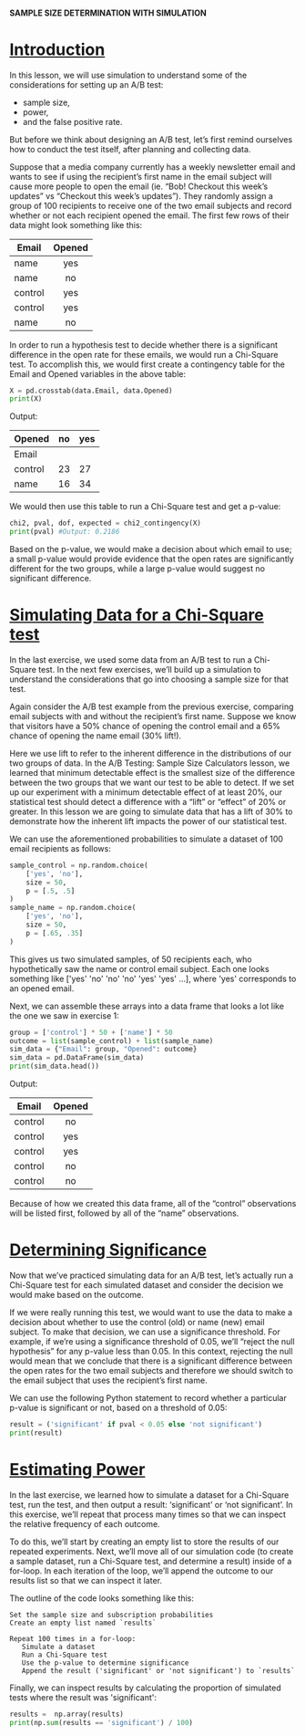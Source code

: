 #### SAMPLE SIZE DETERMINATION WITH SIMULATION

# [Introduction](https://www.codecademy.com/courses/hypothesis-testing-python/lessons/experimental-design/exercises/introduction)

In this lesson, we will use simulation to understand some of the considerations for setting up an A/B test: 
* sample size, 
* power, 
* and the false positive rate. 

But before we think about designing an A/B test, let’s first remind ourselves how to conduct the test itself, after planning and collecting data.

Suppose that a media company currently has a weekly newsletter email and wants to see 
if using the recipient’s first name in the email subject will cause more people to open the email (ie. “Bob! Checkout this week’s updates” vs “Checkout this week’s updates”). 
They randomly assign a group of 100 recipients to receive one of the two email subjects and record whether or not each recipient opened the email. 
The first few rows of their data might look something like this:

| Email |	Opened
| ---  | :---:
| name |	yes
| name |	no
| control |	yes
| control |	yes
| name |	no

In order to run a hypothesis test to decide whether there is a significant difference in the open rate for these emails, we would run a Chi-Square test. 
To accomplish this, we would first create a contingency table for the Email and Opened variables in the above table:
```python
X = pd.crosstab(data.Email, data.Opened)
print(X)
```
Output:

| Opened |	no |	yes
| --- | --- | ---
| Email		
| control |	23 |	27
| name |	16 |	34

We would then use this table to run a Chi-Square test and get a p-value:
```python
chi2, pval, dof, expected = chi2_contingency(X)
print(pval) #Output: 0.2186
```
Based on the p-value, we would make a decision about which email to use; 
a small p-value would provide evidence that the open rates are significantly different for the two groups, while a large p-value would suggest no significant difference.

# [Simulating Data for a Chi-Square test](https://www.codecademy.com/courses/hypothesis-testing-python/lessons/experimental-design/exercises/simulating-data-for-a-chi-square-test)

In the last exercise, we used some data from an A/B test to run a Chi-Square test. 
In the next few exercises, we’ll build up a simulation to understand the considerations that go into choosing a sample size for that test.

Again consider the A/B test example from the previous exercise, comparing email subjects with and without the recipient’s first name. 
Suppose we know that visitors have a 50% chance of opening the control email and a 65% chance of opening the name email (30% lift!).

Here we use lift to refer to the inherent difference in the distributions of our two groups of data. 
In the A/B Testing: 
Sample Size Calculators lesson, 
we learned that minimum detectable effect is the smallest size of the difference between the two groups that we want our test to be able to detect. 
If we set up our experiment with a minimum detectable effect of at least 20%, our statistical test should detect a difference with a “lift” or “effect” of 20% or greater. 
In this lesson we are going to simulate data that has a lift of 30% to demonstrate how the inherent lift impacts the power of our statistical test.

We can use the aforementioned probabilities to simulate a dataset of 100 email recipients as follows:
```python
sample_control = np.random.choice(
    ['yes', 'no'], 
    size = 50, 
    p = [.5, .5]
)
sample_name = np.random.choice(
    ['yes', 'no'], 
    size = 50, 
    p = [.65, .35]
)
```
This gives us two simulated samples, of 50 recipients each, who hypothetically saw the name or control email subject. 
Each one looks something like ['yes' 'no' 'no' 'no' 'yes' 'yes' ...], where 'yes' corresponds to an opened email.

Next, we can assemble these arrays into a data frame that looks a lot like the one we saw in exercise 1:
```python
group = ['control'] * 50 + ['name'] * 50
outcome = list(sample_control) + list(sample_name)
sim_data = {"Email": group, "Opened": outcome}
sim_data = pd.DataFrame(sim_data)
print(sim_data.head())
```
Output:

| Email |	Opened
| --- | :---:
| control |	no
| control |	yes
| control |	yes
| control |	no
| control |	no
Because of how we created this data frame, all of the “control” observations will be listed first, followed by all of the “name” observations.

# [Determining Significance](https://www.codecademy.com/courses/hypothesis-testing-python/lessons/experimental-design/exercises/determining-significance)

Now that we’ve practiced simulating data for an A/B test, let’s actually run a Chi-Square test for each simulated dataset 
and consider the decision we would make based on the outcome.

If we were really running this test, we would want to use the data to make a decision about whether to use the control (old) or name (new) email subject. 
To make that decision, we can use a significance threshold. 
For example, if we’re using a significance threshold of 0.05, we’ll “reject the null hypothesis” for any p-value less than 0.05. 
In this context, rejecting the null would mean that we conclude that there is a significant difference between the open rates for the two email subjects and therefore we should switch to the email subject that uses the recipient’s first name.

We can use the following Python statement to record whether a particular p-value is significant or not, based on a threshold of 0.05:
```python
result = ('significant' if pval < 0.05 else 'not significant')
print(result)
```

# [Estimating Power](https://www.codecademy.com/courses/hypothesis-testing-python/lessons/experimental-design/exercises/estimating-power)

In the last exercise, we learned how to simulate a dataset for a Chi-Square test, run the test, and then output a result: 
‘significant’ or ‘not significant’. 
In this exercise, we’ll repeat that process many times so that we can inspect the relative frequency of each outcome.

To do this, we’ll start by creating an empty list to store the results of our repeated experiments. 
Next, we’ll move all of our simulation code (to create a sample dataset, run a Chi-Square test, and determine a result) inside of a for-loop. 
In each iteration of the loop, we’ll append the outcome to our results list so that we can inspect it later.

The outline of the code looks something like this:
```
Set the sample size and subscription probabilities
Create an empty list named `results`

Repeat 100 times in a for-loop:
   Simulate a dataset
   Run a Chi-Square test
   Use the p-value to determine significance
   Append the result ('significant' or 'not significant') to `results`
```
Finally, we can inspect results by calculating the proportion of simulated tests where the result was 'significant':
```python
results =  np.array(results)
print(np.sum(results == 'significant') / 100)
```












